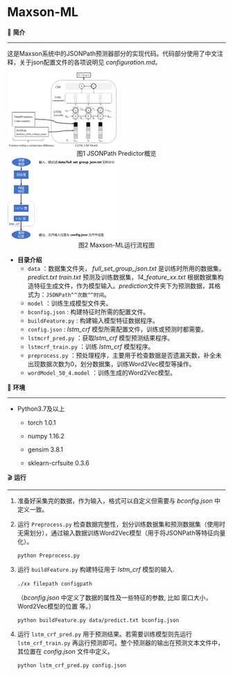 # Maxson-ML
:book: **简介**

___

这是Maxson系统中的JSONPath预测器部分的实现代码。代码部分使用了中文注释，关于json配置文件的各项说明见 *configuration.md*。

<img src="img\JSONPathPredictor.png" width=50% height=50% div align=center>

<center> 图1 JSONPath Predictor概览 </center>

<img src="img\Maxson-ML运行流程图.png" width=50% height=50% div align=center>

<center> 图2 Maxson-ML运行流程图 </center>

- **目录介绍**
  - `data` ：数据集文件夹， *full_set_group_json.txt* 是训练时所用的数据集。*predict.txt* *train.txt* 预测及训练数据集，*14_feature_xx.txt* 根据数据集构造特征生成文件，作为模型输入。*prediction*文件夹下为预测数据，其格式为：`JSONPath^^次数^^时间`。
  - `model` ：训练生成模型文件夹。
  - `bconfig.json` :  构建特征时所需的配置文件。
  - `buildFeature.py` : 构建输入模型特征数据程序。
  - `config.json` : *lstm_crf* 模型所需配置文件，训练或预测时都需要。
  - `lstmcrf_pred.py` ：获取*lstm_crf* 模型预测结果程序。
  - `lstmcrf_train.py` ：训练 *lstm_crf* 模型程序。
  - `preprocess.py` ：预处理程序，主要用于检查数据是否遗漏天数，补全未出现数据次数为0，划分数据集，训练Word2Vec模型等操作。
  - `wordModel_50_4.model` ：训练生成的Word2Vec模型。




 :wrench:  **环境**

____

- Python3.7及以上
  - torch 1.0.1

  - numpy 1.16.2

  - gensim 3.8.1

  - sklearn-crfsuite   0.3.6

    

 :clapper: ​ **运行**

___

1. 准备好采集完的数据，作为输入，格式可以自定义但需要与 *bconfig.json* 中定义一致。

2. 运行 `Preprocess.py`  检查数据完整性，划分训练数据集和预测数据集（使用时无需划分），通过输入数据训练Word2Vec模型（用于将JSONPath等特征向量化）。

   ```shell
   python Preprocess.py
   ```

3. 运行 `buildFeature.py`  构建特征用于 *lstm_crf* 模型的输入.

   `./xx filepath configpath`

   （*bconfig.json* 中定义了数据的属性及一些特征的参数, 比如 窗口大小，Word2Vec模型的位置 等。）

   ```shell
   python buildFeature.py data/predict.txt bconfig.json
   ```

4. 运行 `lstm_crf_pred.py` 用于预测结果。若需要训练模型则先运行 `lstm_crf_train.py` 再运行预测即可。整个预测器的输出在预测文本文件中，其位置在 *config.json* 文件中定义。

   ```shell
   python lstm_crf_pred.py config.json
   ```

   





